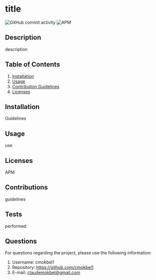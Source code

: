 
  # title
  ![GitHub commit activity](https://img.shields.io/github/commit-activity/m/cmokbel1/ReadMeGenerator)
  ![APM](https://img.shields.io/apm/l/vim-mode)


  ## Description 
  description

  ## Table of Contents
  1. [Installation](#Installation)
  2. [Usage](#Usage)
  3. [Contribution Guidelines](#Contributions)
  4. [Licenses](#Licenses)
      
  ## Installation
  Guidelines

  ## Usage
  use

  ## Licenses
  APM

  ## Contributions
  guidelines

  ## Tests
  performed

  ## Questions
   For questions regarding the project, please use the following information:
  1. Username: cmokbel1
  2. Repository: https://github.com/cmokbel1
  3. E-mail: claudemokbel@gmail.com

